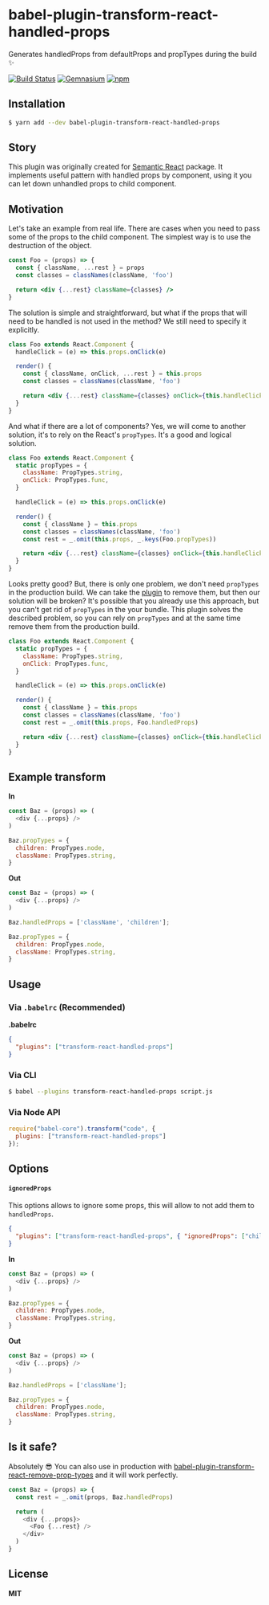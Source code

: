 # babel-plugin-transform-react-handled-props

Generates handledProps from defaultProps and propTypes during the build :sparkles:

[![Build Status](https://travis-ci.org/layershifter/babel-plugin-transform-react-handled-props.svg?branch=master)](https://travis-ci.org/layershifter/babel-plugin-transform-react-handled-props)
[![Gemnasium](https://img.shields.io/gemnasium/layershifter/babel-plugin-transform-react-handled-props.svg?style=flat)](https://gemnasium.com/layershifter/babel-plugin-transform-react-handled-props)
[![npm](https://img.shields.io/npm/v/babel-plugin-transform-react-handled-props.svg?style=flat)](https://www.npmjs.com/package/babel-plugin-transform-react-handled-props)

## Installation

```sh
$ yarn add --dev babel-plugin-transform-react-handled-props
```

## Story

This plugin was originally created for [Semantic React](https://github.com/Semantic-Org/Semantic-UI-React) package.
It implements useful pattern with handled props by component, using it you can let down unhandled props to child component.

## Motivation

Let's take an example from real life. There are cases when you need to pass some of the props to the child component.
The simplest way is to use the destruction of the object.

```jsx
const Foo = (props) => {
  const { className, ...rest } = props
  const classes = classNames(className, 'foo')

  return <div {...rest} className={classes} />
}
```

The solution is simple and straightforward, but what if the props that will need to be handled is not used in the method?
We still need to specify it explicitly.

```jsx
class Foo extends React.Component {
  handleClick = (e) => this.props.onClick(e)

  render() {
    const { className, onClick, ...rest } = this.props
    const classes = classNames(className, 'foo')

    return <div {...rest} className={classes} onClick={this.handleClick} />
  }
}
```

And what if there are a lot of components? Yes, we will come to another solution, it's to rely on the React's `propTypes`.
It's a good and logical solution.

```jsx
class Foo extends React.Component {
  static propTypes = {
    className: PropTypes.string,
    onClick: PropTypes.func,
  }

  handleClick = (e) => this.props.onClick(e)

  render() {
    const { className } = this.props
    const classes = classNames(className, 'foo')
    const rest = _.omit(this.props, _.keys(Foo.propTypes))

    return <div {...rest} className={classes} onClick={this.handleClick} />
  }
}
```

Looks pretty good? But, there is only one problem, we don't need `propTypes` in the production build.
We can take the [plugin](https://github.com/oliviertassinari/babel-plugin-transform-react-remove-prop-types) to remove them, but then our solution will be broken?
It's possible that you already use this approach, but you can't get rid of `propTypes` in the your bundle.
This plugin solves the described problem, so you can rely on `propTypes` and at the same time remove them from the production build.

```jsx
class Foo extends React.Component {
  static propTypes = {
    className: PropTypes.string,
    onClick: PropTypes.func,
  }

  handleClick = (e) => this.props.onClick(e)

  render() {
    const { className } = this.props
    const classes = classNames(className, 'foo')
    const rest = _.omit(this.props, Foo.handledProps)

    return <div {...rest} className={classes} onClick={this.handleClick} />
  }
}
```

## Example transform

**In**

```js
const Baz = (props) => (
  <div {...props} />
)

Baz.propTypes = {
  children: PropTypes.node,
  className: PropTypes.string,
}
```

**Out**

```js
const Baz = (props) => (
  <div {...props} />
)

Baz.handledProps = ['className', 'children'];

Baz.propTypes = {
  children: PropTypes.node,
  className: PropTypes.string,
}
```

## Usage

### Via `.babelrc` (Recommended)

**.babelrc**

```json
{
  "plugins": ["transform-react-handled-props"]
}
```

### Via CLI

```sh
$ babel --plugins transform-react-handled-props script.js
```

### Via Node API

```javascript
require("babel-core").transform("code", {
  plugins: ["transform-react-handled-props"]
});
```

## Options

#### `ignoredProps`

This options allows to ignore some props, this will allow to not add them to `handledProps`.

```json
{
  "plugins": ["transform-react-handled-props", { "ignoredProps": ["children"] }]
}
```

**In**

```js
const Baz = (props) => (
  <div {...props} />
)

Baz.propTypes = {
  children: PropTypes.node,
  className: PropTypes.string,
}
```

**Out**

```js
const Baz = (props) => (
  <div {...props} />
)

Baz.handledProps = ['className'];

Baz.propTypes = {
  children: PropTypes.node,
  className: PropTypes.string,
}
```

## Is it safe?

Absolutely :sunglasses: You can also use in production with [babel-plugin-transform-react-remove-prop-types](https://github.com/oliviertassinari/babel-plugin-transform-react-remove-prop-types) and it will work perfectly.

```js
const Baz = (props) => {
  const rest = _.omit(props, Baz.handledProps)

  return (
    <div {...props}>
      <Foo {...rest} />
    </div>
  )
}
```

## License

**MIT**
